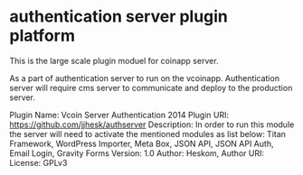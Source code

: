 authentication server plugin platform
=====================================

This is the large scale plugin moduel for coinapp server. 

As a part of authentication server to run on the vcoinapp. Authentication server will require cms server to communicate and deploy to the production server.

Plugin Name: Vcoin Server Authentication 2014
Plugin URI: https://github.com/jjhesk/authserver
Description: In order to run this module the server will need to activate the mentioned modules as list below: Titan Framework, WordPress Importer, Meta Box, JSON API, JSON API Auth, Email Login, Gravity Forms
Version: 1.0
Author: Heskom,
Author URI:
License: GPLv3
  